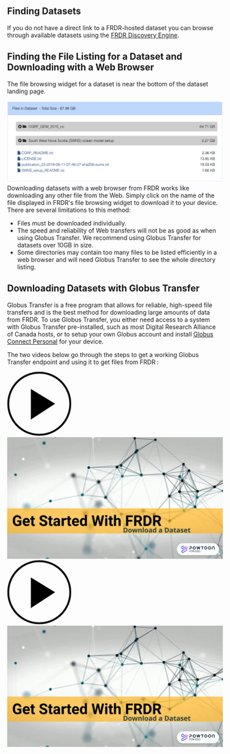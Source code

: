 ## Finding Datasets
If you do not have a direct link to a FRDR-hosted dataset you can browse through available datasets using the 
[FRDR Discovery Engine](https://www.frdr-dfdr.ca/discover/html/discovery-ui.html?q=*&Collection=FRDR).

## Finding the File Listing for a Dataset and Downloading with a Web Browser

The file browsing widget for a dataset is near the bottom of the dataset landing page. 

<a href="/docs/img/screenshots/downloading_data/WebDownload.png" class="screenshot-lightbox">
    <img src="/docs/img/screenshots/downloading_data/WebDownload.png" alt="Screenshot showing file browsing widget on FRDR item landing page." class="screenshot"/>
</a>
Downloading datasets with a web browser from FRDR works like downloading any other file from the Web. Simply click on 
the name of the file displayed in FRDR's file browsing widget to download it to your device. There are several limitations to this method:

* Files must be downloaded individually.
* The speed and reliability of Web transfers will not be as good as when using Globus Transfer. We recommend using Globus Transfer for datasets over 10GB in size.
* Some directories may contain too many files to be listed efficiently in a web browser and will need Globus Transfer to see the whole directory listing.

## Downloading Datasets with Globus Transfer

Globus Transfer is a free program that allows for reliable, high-speed file transfers and is the best method for downloading
large amounts of data from FRDR. To use Globus Transfer, you either need access to a system with 
Globus Transfer pre-installed, such as most Digital Research Alliance of Canada hosts, or to setup your own Globus account and install 
[Globus Connect Personal](https://www.globus.org/globus-connect-personal) for your device. 

The two videos below go through the steps to get a working Globus Transfer endpoint and using it to get files from FRDR :

<div class="video-wrap">
<a href="https://www.youtube.com/watch?v=NJYTl3yhRl4&list=PLX9EpizS4A0suoSV2N0nn9parl96xHPkz&index=5" target="_blank">
  <div class="video-play-btn">
    <svg xmlns="http://www.w3.org/2000/svg" width="150px" height="150px" viewbox="0 0 150 150" version="1.1">
        <path stroke="#cccccc" stroke-width="2px" d="M150,0A150,150,0,1,0,300,150,150,150,0,0,0,150,0Zm0,290A140,140,0,1,1,290,150,140,140,0,0,1,150,290Z" transform="matrix(0.5,0,0,0.5,0,0)"></path>
        <polygon stroke="#cccccc" stroke-width="2px" points="225 150 110 80 110 225 225 150" transform="matrix(0.5,0,0,0.5,0,0)"></polygon>
    </svg>
  </div>
  <img class="video-placeholder" src="/docs/img/video_placeholders/en/download_dataset.png" alt="Video preview: How to download and install Globus Connect Personal.">
</a>
</div>



<div class="video-wrap">
<a href="https://www.youtube.com/watch?v=PvmFxQyMPlQ&list=PLX9EpizS4A0suoSV2N0nn9parl96xHPkz&index=3&cc_lang_pref=en&cc_load_policy=1" target="_blank">
  <div class="video-play-btn">
    <svg xmlns="http://www.w3.org/2000/svg" width="150px" height="150px" viewbox="0 0 150 150" version="1.1">
        <path stroke="#cccccc" stroke-width="2px" d="M150,0A150,150,0,1,0,300,150,150,150,0,0,0,150,0Zm0,290A140,140,0,1,1,290,150,140,140,0,0,1,150,290Z" transform="matrix(0.5,0,0,0.5,0,0)"></path>
        <polygon stroke="#cccccc" stroke-width="2px" points="225 150 110 80 110 225 225 150" transform="matrix(0.5,0,0,0.5,0,0)"></polygon>
    </svg>
  </div>
  <img class="video-placeholder" src="/docs/img/video_placeholders/en/download_dataset.png" alt="Video preview: How to download Datasets from FRDR.">
</a>
</div>
